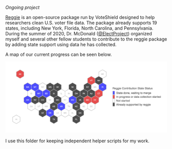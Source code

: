 _Ongoing project_

<a href="https://github.com/Voteshield/reggie"> Reggie</a> is an open-source package run by VoteShield designed to help researchers clean U.S. voter file data. The package already supports 19 states, including New York, Florida, North Carolina, and Pennsylvania. During the summer of 2020, Dr. McDonald (<a href="https://twitter.com/electproject">@ElectProject</a>) organized myself and several other fellow students to contribute to the reggie package by adding state support using data he has collected. 

A map of our current progress can be seen below.

![](Reggie-progress.png)

I use this folder for keeping independent helper scripts for my work.

